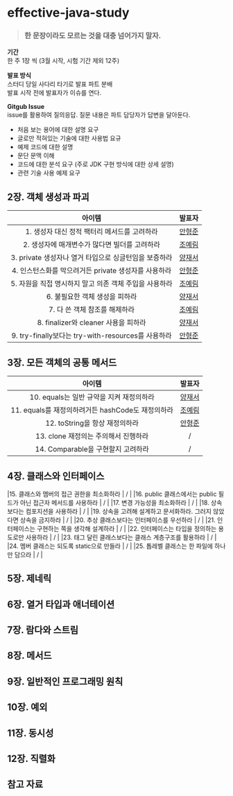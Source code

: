 [^1]: 링크 다는 법 -> [표시할 내용](링크)

# effective-java-study
> ### 한 문장이라도 모르는 것을 대충 넘어가지 말자.  

**기간**  
한 주 1장 씩 (3월 시작, 시험 기간 제외 12주)  

**발표 방식**  
스터디 당일 사다리 타기로 발표 파트 분배  
발표 시작 전에 발표자가 이슈를 연다.  

**Gitgub Issue**  
issue를 활용하여 질의응답. 질문 내용은 파트 담당자가 답변을 달아둔다.  
  - 처음 보는 용어에 대한 설명 요구
  - 글로만 적혀있는 기술에 대한 사용법 요규
  - 예제 코드에 대한 설명
  - 문단 문맥 이해
  - 코드에 대한 분석 요구 (주로 JDK  구현 방식에 대한 상세 설명)
  - 관련 기술 사용 예제 요구

## 2장. 객체 생성과 파괴  
|아이템|발표자|
|:---:|:---:|
|1. 생성자 대신 정적 팩터리 메서드를 고려하라 | [안형준](https://com-squadleader.tistory.com/195) |  
|2. 생성자에 매개변수가 많다면 빌더를 고려하라 | [조예림](https://joyerim.tistory.com/44) |
|3. private 생성자나 열거 타입으로 싱글턴임을 보증하라 | [양재서](https://jaeseo0519.tistory.com/146) |
|4. 인스턴스화를 막으려거든 private 생성자를 사용하라 | [안형준](https://com-squadleader.tistory.com/195) |
|5. 자원을 직접 명시하지 말고 의존 객체 주입을 사용하라 | [조예림](https://joyerim.tistory.com/45) |
|6. 불필요한 객체 생성을 피하라| [양재서](https://jaeseo0519.tistory.com/149) |
|7. 다 쓴 객체 참조를 해제하라| [조예림](https://joyerim.tistory.com/46) |
|8. finalizer와 cleaner 사용을 피하라| [양재서](https://jaeseo0519.tistory.com/151) |
|9. try-finally보다는 try-with-resources를 사용하라| [안형준](https://com-squadleader.tistory.com/199) |

## 3장. 모든 객체의 공통 메서드  
|아이템|발표자|
|:---:|:---:|
|10. equals는 일반 규약을 지켜 재정의하라 | [양재서](https://jaeseo0519.tistory.com/153) |
|11. equals를 재정의하려거든 hashCode도 재정의하라 | [조예림](https://joyerim.tistory.com/50) |
|12. toString을 항상 재정의하라 | [안형준](https://com-squadleader.tistory.com/202) |
|13. clone 재정의는 주의해서 진행하라 | / |
|14. Comparable을 구현할지 고려하라 | / |

## 4장. 클래스와 인터페이스  

|15. 클래스와 멤버의 접근 권한을 최소화하라 | / |
|16. public 클래스에서는 public 필드가 아닌 접근자 메서드를 사용하라 | / |
|17. 변경 가능성을 최소화하라 | / |
|18. 상속보다는 컴포지션을 사용하라 | / |
|19. 상속을 고려해 설계하고 문서화하라. 그러지 않았다면 상속을 금지하라 | / |
|20. 추상 클래스보다는 인터페이스를 우선하라 | / |
|21. 인터페이스는 구현하는 쪽을 생각해 설계하라 | / |
|22. 인터페이스는 타입을 정의하는 용도로만 사용하라 | / |
|23. 태그 달린 클래스보다는 클래스 계층구조를 활용하라 | / |
|24. 멤버 클래스는 되도록 static으로 만들라 | / |
|25. 톱레벨 클래스는 한 파일에 하나만 담으라 | / |

## 5장. 제네릭  

## 6장. 열거 타입과 애너테이션

## 7장. 람다와 스트림

## 8장. 메서드  

## 9장. 일반적인 프로그래밍 원칙  

## 10장. 예외  

## 11장. 동시성  

## 12장. 직렬화  

## 참고 자료
